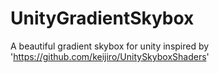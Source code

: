 # UnityGradientSkybox
A beautiful gradient skybox for unity inspired by 'https://github.com/keijiro/UnitySkyboxShaders'
